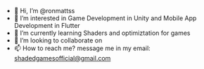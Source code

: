 - 👋 Hi, I’m @ronmattss
- 👀 I’m interested in Game Development in Unity and Mobile App Development in Flutter
- 🌱 I’m currently learning Shaders and optimiztation for games
- 💞️ I’m looking to collaborate on
- 📫 How to reach me? message me in my email: shadedgamesofficial@gmail.com 

<!---
ronmattss/ronmattss is a ✨ special ✨ repository because its `README.md` (this file) appears on your GitHub profile.
You can click the Preview link to take a look at your changes.
--->
